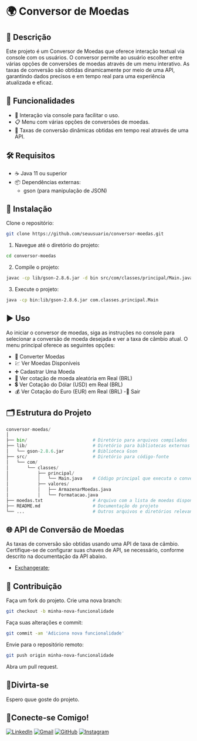 # 🌍 Conversor de Moedas

## 📜 Descrição
Este projeto é um Conversor de Moedas que oferece interação textual via console com os usuários. O conversor permite ao usuário escolher entre várias opções de conversões de moedas através de um menu interativo. As taxas de conversão são obtidas dinamicamente por meio de uma API, garantindo dados precisos e em tempo real para uma experiência atualizada e eficaz.

## 🚀 Funcionalidades
- 💬 Interação via console para facilitar o uso.
- 📋 Menu com várias opções de conversões de moedas.
- 🔄 Taxas de conversão dinâmicas obtidas em tempo real através de uma API.

## 🛠️ Requisitos
- ☕ Java 11 ou superior
- 📦 Dependências externas:
  - gson (para manipulação de JSON)

## 🔧 Instalação
Clone o repositório:
```sh
git clone https://github.com/seuusuario/conversor-moedas.git
```

1. Navegue até o diretório do projeto:
```sh
cd conversor-moedas
```
2. Compile o projeto:
```sh
javac -cp lib/gson-2.8.6.jar -d bin src/com/classes/principal/Main.java
```
3. Execute o projeto:
```sh
java -cp bin:lib/gson-2.8.6.jar com.classes.principal.Main
```
## ▶️ Uso
Ao iniciar o conversor de moedas, siga as instruções no console para selecionar a conversão de moeda desejada e ver a taxa de câmbio atual. O menu principal oferece as seguintes opções:

- 💱 Converter Moedas
- 💹 Ver Moedas Disponíveis
- ➕ Cadastrar Uma Moeda
- 🎲 Ver cotação de moeda aleatória em Real (BRL)
- 💲 Ver Cotação do Dólar (USD) em Real (BRL)
- 💰 Ver Cotação do Euro (EUR) em Real (BRL)
-🚪 Sair

## 🗂️ Estrutura do Projeto
```python
conversor-moedas/
│
├── bin/                         # Diretório para arquivos compilados
├── lib/                         # Diretório para bibliotecas externas
│   └── gson-2.8.6.jar           # Biblioteca Gson
├── src/                         # Diretório para código-fonte
│   └── com/
│       └── classes/
│           ├── principal/
│           │   └── Main.java    # Código principal que executa o conversor de moedas
│           ├── valores/
│           │   ├── ArmazenarMoedas.java
│           │   └── Formatacao.java
├── moedas.txt                   # Arquivo com a lista de moedas disponíveis
├── README.md                    # Documentação do projeto
└── ...                          # Outros arquivos e diretórios relevantes
```
## 🌐 API de Conversão de Moedas
As taxas de conversão são obtidas usando uma API de taxa de câmbio. Certifique-se de configurar suas chaves de API, se necessário, conforme descrito na documentação da API abaixo.
- [Exchangerate](https://www.exchangerate-api.com/);

## 🤝 Contribuição
Faça um fork do projeto. Crie uma nova branch:
```sh
git checkout -b minha-nova-funcionalidade
```
Faça suas alterações e commit:
```sh
git commit -am 'Adiciona nova funcionalidade'
```
Envie para o repositório remoto:
```sh
git push origin minha-nova-funcionalidade
```
Abra um pull request.

## 🤭Divirta-se
Espero quue goste do projeto.

## 🔗Conecte-se Comigo!
[![LinkedIn](https://img.shields.io/badge/LinkedIn-0077B5?style=for-the-badge&logo=linkedin&logoColor=white)](https://www.linkedin.com/in/messiassavio/)
[![Gmail](https://img.shields.io/badge/Gmail-333333?style=for-the-badge&logo=gmail&logoColor=red)](emailto:saviochavesadm@gmail.com)
[![GitHub](https://img.shields.io/badge/GitHub-100000?style=for-the-badge&logo=github&logoColor=white)](https://github.com/MessiasSavio)
[![Instagram](https://img.shields.io/badge/-Instagram-%23E4405F?style=for-the-badge&logo=instagram&logoColor=white)](https://www.instagram.com/messias_savio/)
